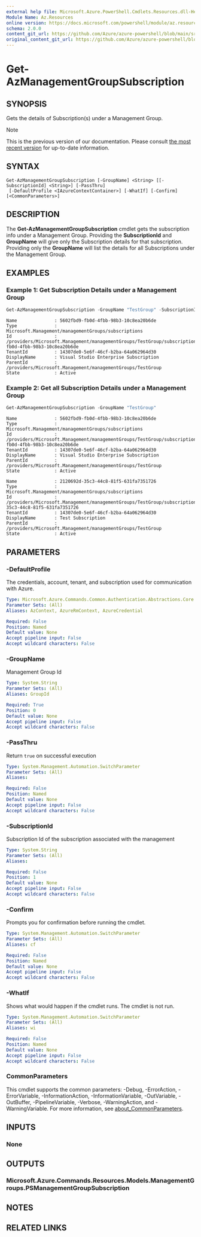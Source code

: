 ```yaml
---
external help file: Microsoft.Azure.PowerShell.Cmdlets.Resources.dll-Help.xml
Module Name: Az.Resources
online version: https://docs.microsoft.com/powershell/module/az.resources/new-azmanagementgroupsubscription/
schema: 2.0.0
content_git_url: https://github.com/Azure/azure-powershell/blob/main/src/Resources/Resources/help/Get-AzManagementGroupSubscription.md
original_content_git_url: https://github.com/Azure/azure-powershell/blob/main/src/Resources/Resources/help/Get-AzManagementGroupSubscription.md
---
```


# Get-AzManagementGroupSubscription

## SYNOPSIS
Gets the details of Subscription(s) under a Management Group.

> [!NOTE]
>This is the previous version of our documentation. Please consult [the most recent version](/powershell/module/az.resources/get-azmanagementgroupsubscription) for up-to-date information.

## SYNTAX

```
Get-AzManagementGroupSubscription [-GroupName] <String> [[-SubscriptionId] <String>] [-PassThru]
 [-DefaultProfile <IAzureContextContainer>] [-WhatIf] [-Confirm] [<CommonParameters>]
```

## DESCRIPTION
The **Get-AzManagementGroupSubscription** cmdlet gets the subscription info under a Management Group. Providing the **SubscriptionId** and **GroupName** will give only the Subscription details for that subscription. Providing only the **GroupName** will list the details for all Subscriptions under the Management Group.

## EXAMPLES

### Example 1: Get Subscription Details under a Management Group
```powershell
Get-AzManagementGroupSubscription -GroupName "TestGroup" -SubscriptionId 5602fbd9-fb0d-4fbb-98b3-10c8ea20b6de
```

```output
Name              : 5602fbd9-fb0d-4fbb-98b3-10c8ea20b6de
Type              : Microsoft.Management/managementGroups/subscriptions
Id                : /providers/Microsoft.Management/managementGroups/TestGroup/subscriptions/5602fbd9-fb0d-4fbb-98b3-10c8ea20b6de
TenantId          : 14307de0-5e6f-46cf-b2ba-64a062964d30
DisplayName       : Visual Studio Enterprise Subscription
ParentId          : /providers/Microsoft.Management/managementGroups/TestGroup
State             : Active
```

### Example 2: Get all Subscription Details under a Management Group
```powershell
Get-AzManagementGroupSubscription -GroupName "TestGroup"
```

```output
Name              : 5602fbd9-fb0d-4fbb-98b3-10c8ea20b6de
Type              : Microsoft.Management/managementGroups/subscriptions
Id                : /providers/Microsoft.Management/managementGroups/TestGroup/subscriptions/5602fbd9-fb0d-4fbb-98b3-10c8ea20b6de
TenantId          : 14307de0-5e6f-46cf-b2ba-64a062964d30
DisplayName       : Visual Studio Enterprise Subscription
ParentId          : /providers/Microsoft.Management/managementGroups/TestGroup
State             : Active

Name              : 2120692d-35c3-44c8-81f5-631fa7351726
Type              : Microsoft.Management/managementGroups/subscriptions
Id                : /providers/Microsoft.Management/managementGroups/TestGroup/subscriptions/2120692d-35c3-44c8-81f5-631fa7351726
TenantId          : 14307de0-5e6f-46cf-b2ba-64a062964d30
DisplayName       : Test Subscription
ParentId          : /providers/Microsoft.Management/managementGroups/TestGroup
State             : Active
```

## PARAMETERS

### -DefaultProfile
The credentials, account, tenant, and subscription used for communication with Azure.

```yaml
Type: Microsoft.Azure.Commands.Common.Authentication.Abstractions.Core.IAzureContextContainer
Parameter Sets: (All)
Aliases: AzContext, AzureRmContext, AzureCredential

Required: False
Position: Named
Default value: None
Accept pipeline input: False
Accept wildcard characters: False
```

### -GroupName
Management Group Id

```yaml
Type: System.String
Parameter Sets: (All)
Aliases: GroupId

Required: True
Position: 0
Default value: None
Accept pipeline input: False
Accept wildcard characters: False
```

### -PassThru
Return `true` on successful execution

```yaml
Type: System.Management.Automation.SwitchParameter
Parameter Sets: (All)
Aliases:

Required: False
Position: Named
Default value: None
Accept pipeline input: False
Accept wildcard characters: False
```

### -SubscriptionId
Subscription Id of the subscription associated with the management

```yaml
Type: System.String
Parameter Sets: (All)
Aliases:

Required: False
Position: 1
Default value: None
Accept pipeline input: False
Accept wildcard characters: False
```

### -Confirm
Prompts you for confirmation before running the cmdlet.

```yaml
Type: System.Management.Automation.SwitchParameter
Parameter Sets: (All)
Aliases: cf

Required: False
Position: Named
Default value: None
Accept pipeline input: False
Accept wildcard characters: False
```

### -WhatIf
Shows what would happen if the cmdlet runs.
The cmdlet is not run.

```yaml
Type: System.Management.Automation.SwitchParameter
Parameter Sets: (All)
Aliases: wi

Required: False
Position: Named
Default value: None
Accept pipeline input: False
Accept wildcard characters: False
```

### CommonParameters
This cmdlet supports the common parameters: -Debug, -ErrorAction, -ErrorVariable, -InformationAction, -InformationVariable, -OutVariable, -OutBuffer, -PipelineVariable, -Verbose, -WarningAction, and -WarningVariable. For more information, see [about_CommonParameters](http://go.microsoft.com/fwlink/?LinkID=113216).

## INPUTS

### None

## OUTPUTS

### Microsoft.Azure.Commands.Resources.Models.ManagementGroups.PSManagementGroupSubscription

## NOTES

## RELATED LINKS
